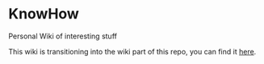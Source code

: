 # KnowHow
Personal Wiki of interesting stuff

This wiki is transitioning into the wiki part of this repo, you can find it [here](https://github.com/AP-Frank/KnowHow/wiki).
